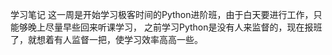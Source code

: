 学习笔记
这一周是开始学习极客时间的Python进阶班，由于白天要进行工作，只能够晚上尽量早些回来听课学习，
之前学习Python是没有人来监督的，现在报班了，就想着有人监督一把，使学习效率高高一些。
